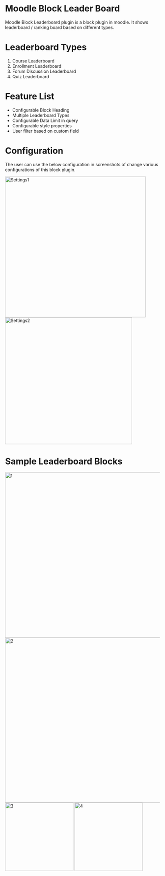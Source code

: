# Moodle Block Leader Board

Moodle Block Leaderboard plugin is a block plugin in moodle. It shows leaderboard / ranking board based on different types. 

# Leaderboard Types

  1. Course Leaderboard
  2. Enrollment Leaderboard
  3. Forum Discussion Leaderboard
  4. Quiz Leaderboard

# Feature List

  - Configurable Block Heading 
  - Multiple Leaderboard Types
  - Configurable Data Limit in query
  - Configurable style properties
  - User filter based on custom field

# Configuration

The user can use the below configuration in screenshots of change various configurations of this block plugin.

<img width="458" alt="Settings1" src="https://user-images.githubusercontent.com/19352999/134147410-328dd133-a3f0-44c6-8c44-2be9fe8ef210.PNG">


<img width="413" alt="Settings2" src="https://user-images.githubusercontent.com/19352999/134147460-ec31827c-6fd1-4077-8ade-e7a1c3c11a4d.PNG">

# Sample Leaderboard Blocks

<img width="538" alt="1" src="https://user-images.githubusercontent.com/19352999/134147516-b2866033-d25c-42d7-bd62-b5ad2724533d.PNG">

<img width="537" alt="2" src="https://user-images.githubusercontent.com/19352999/134147541-a412932c-751e-4f5b-b1d4-73b7bd8ee99b.PNG">

<img width="222" alt="3" src="https://user-images.githubusercontent.com/19352999/134147554-d6e87efe-1ae5-4ad4-ad9e-9c0a9ef5a83e.PNG">

<img width="222" alt="4" src="https://user-images.githubusercontent.com/19352999/134147581-6042616c-286a-4ece-99d4-91a6e762e083.PNG">



